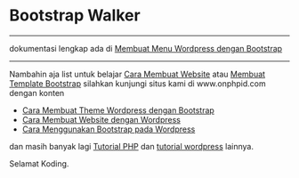 # Bootstrap Walker
<hr />
dokumentasi lengkap ada di <a href="https://www.onphpid.com/membuat-menu-wordpress-dengan-bootstrap.html" alt="cara menggunakan bootstrap pada wordpress" target="_blank" re="dofollow">Membuat Menu Wordpress dengan Bootstrap</a>
<hr/>
Nambahin aja list untuk belajar <a href="https://www.onphpid.com" alt="cara membuat website" target="_blank" re="dofollow">Cara Membuat Website</a> atau <a href="https://www.onphpid.com" alt="membuat template bootstrap" target="_blank" re="dofollow">Membuat Template Bootstrap</a> silahkan kunjungi situs kami di www.onphpid.com
dengan konten 
<ul>
<li><a href="https://www.onphpid.com/cara-membuat-theme-wordpress-dengan-bootstrap.html" alt="membuat theme wordpress" target="_blank" re="dofollow">Cara Membuat Theme Wordpress dengan Bootstrap</a></li>
<li><a href="https://www.onphpid.com/cara-membuat-website-dengan-wordpress.html" alt="cara membuat website">Cara Membuat Website dengan Wordpress</a></li>
<li><a href="https://www.onphpid.com/cara-menggunakan-bootstrap-pada-wordpress.html" alt="cara menggunakan bootstrap" target="_blank" re="dofollow">Cara Menggunakan Bootstrap pada Wordpress</a></li>
</ul>
dan masih banyak lagi <a href="https://www.onphpid.com/" alt="tutorial php" target="_blank" re="dofollow">Tutorial PHP</a> dan <a href="https://www.onphpid.com/" alt="tutorial wordpress" target="_blank" re="dofollow">tutorial wordpress</a> lainnya.

Selamat Koding.
